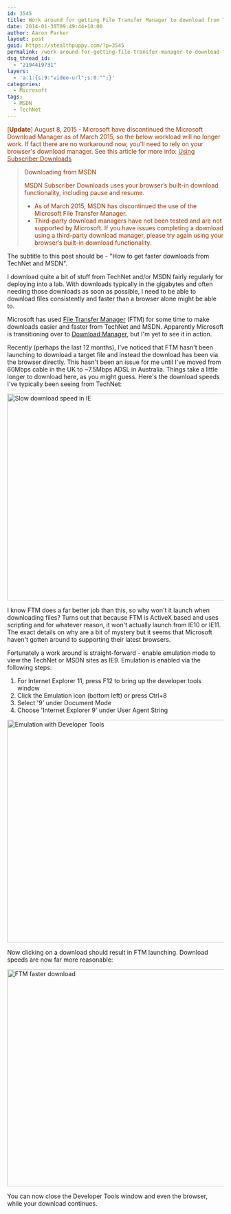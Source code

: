 ```yaml
---
id: 3545
title: Work around for getting File Transfer Manager to download from TechNet/MSDN
date: 2014-01-30T09:49:44+10:00
author: Aaron Parker
layout: post
guid: https://stealthpuppy.com/?p=3545
permalink: /work-around-for-getting-file-transfer-manager-to-download-from-technetmsdn/
dsq_thread_id:
  - "2194419731"
layers:
  - 'a:1:{s:9:"video-url";s:0:"";}'
categories:
  - Microsoft
tags:
  - MSDN
  - TechNet
---
```

<span style="color: #993300;">[<strong>Update</strong>] August 8, 2015 - Microsoft have discontinued the Microsoft Download Manager as of March 2015, so the below workload will no longer work. If fact there are no workaround now, you'll need to rely on your browser's download manager. See this article for more info: <a style="color: #993300;" href="https://msdn.microsoft.com/en-us/subscriptions/aa948864.aspx">Using Subscriber Downloads</a></span>

> <span style="color: #993300;">Downloading from MSDN</span>
> 
> <span style="color: #993300;">MSDN Subscriber Downloads uses your browser’s built-in download functionality, including pause and resume.</span>
> 
>   * <span style="color: #993300;">As of March 2015, MSDN has discontinued the use of the Microsoft File Transfer Manager.</span>
>   * <span style="color: #993300;">Third-party download managers have not been tested and are not supported by Microsoft. If you have issues completing a download using a third-party download manager, please try again using your browser’s built-in download functionality.</span>

The subtitle to this post should be - "How to get faster downloads from TechNet and MSDN".

I download quite a bit of stuff from TechNet and/or MSDN fairly regularly for deploying into a lab. With downloads typically in the gigabytes and often needing those downloads as soon as possible, I need to be able to download files consistently and faster than a browser alone might be able to.

Microsoft has used [File Transfer Manager](http://transfers.one.microsoft.com/ftm/) (FTM) for some time to make downloads easier and faster from TechNet and MSDN. Apparently Microsoft is transitioning over to [Download Manager](http://www.microsoft.com/en-au/download/details.aspx?id=27960), but I'm yet to see it in action.

Recently (perhaps the last 12 months), I've noticed that FTM hasn't been launching to download a target file and instead the download has been via the browser directly. This hasn't been an issue for me until I've moved from 60Mbps cable in the UK to ~7.5Mbps ADSL in Australia. Things take a little longer to download here, as you might guess. Here's the download speeds I've typically been seeing from TechNet:

[<img class="alignnone  wp-image-3548" src="https://stealthpuppy.com/media/2014/01/IESlowDownload.png" alt="Slow download speed in IE" width="861" height="480" srcset="https://stealthpuppy.com/media/2014/01/IESlowDownload.png 861w, https://stealthpuppy.com/media/2014/01/IESlowDownload-150x83.png 150w, https://stealthpuppy.com/media/2014/01/IESlowDownload-300x167.png 300w, https://stealthpuppy.com/media/2014/01/IESlowDownload-624x347.png 624w" sizes="(max-width: 861px) 100vw, 861px" />]({{site.baseurl}}/media/2014/01/IESlowDownload.png)

I know FTM does a far better job than this, so why won't it launch when downloading files? Turns out that because FTM is ActiveX based and uses scripting and for whatever reason, it won't actually launch from IE10 or IE11. The exact details on why are a bit of mystery but it seems that Microsoft haven't gotten around to supporting their latest browsers.

Fortunately a work around is straight-forward - enable emulation mode to view the TechNet or MSDN sites as IE9. Emulation is enabled via the following steps:

  1. For Internet Explorer 11, press F12 to bring up the developer tools window
  2. Click the Emulation icon (bottom left) or press Ctrl+8
  3. Select '9' under Document Mode
  4. Choose 'Internet Explorer 9' under User Agent String

[<img class="alignnone size-full wp-image-3549" src="https://stealthpuppy.com/media/2014/01/DeveloperTools.png" alt="Emulation with Developer Tools" width="1027" height="517" srcset="https://stealthpuppy.com/media/2014/01/DeveloperTools.png 1027w, https://stealthpuppy.com/media/2014/01/DeveloperTools-150x75.png 150w, https://stealthpuppy.com/media/2014/01/DeveloperTools-300x151.png 300w, https://stealthpuppy.com/media/2014/01/DeveloperTools-1024x515.png 1024w, https://stealthpuppy.com/media/2014/01/DeveloperTools-624x314.png 624w" sizes="(max-width: 1027px) 100vw, 1027px" />]({{site.baseurl}}/media/2014/01/DeveloperTools.png)

Now clicking on a download should result in FTM launching. Download speeds are now far more reasonable:

[<img class="alignnone size-full wp-image-3550" src="https://stealthpuppy.com/media/2014/01/FTMFasterDownload.png" alt="FTM faster download" width="604" height="504" srcset="https://stealthpuppy.com/media/2014/01/FTMFasterDownload.png 604w, https://stealthpuppy.com/media/2014/01/FTMFasterDownload-150x125.png 150w, https://stealthpuppy.com/media/2014/01/FTMFasterDownload-300x250.png 300w" sizes="(max-width: 604px) 100vw, 604px" />]({{site.baseurl}}/media/2014/01/FTMFasterDownload.png)

You can now close the Developer Tools window and even the browser, while your download continues.